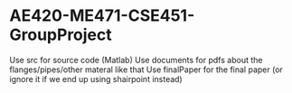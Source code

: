 # AE420-ME471-CSE451-GroupProject

Use src for source code (Matlab)
Use documents for pdfs about the flanges/pipes/other materal like that
Use finalPaper for the final paper (or ignore it if we end up using shairpoint instead)
